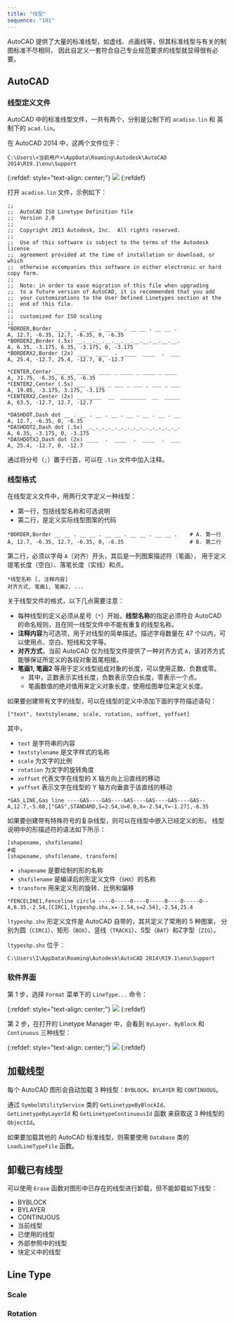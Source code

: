 ```yaml
---
title: "线型"
sequence: "101"
---
```


AutoCAD 提供了大量的标准线型，如虚线、点画线等，但其标准线型与有关的制图标准不尽相同，
因此自定义一套符合自己专业规范要求的线型就显得很有必要。

## AutoCAD

### 线型定义文件

AutoCAD 中的标准线型文件，一共有两个，分别是公制下的 `acadiso.lin` 和 英制下的 `acad.lin`。

在 AutoCAD 2014 中，这两个文件位于：

```text
C:\Users\<当前用户>\AppData\Roaming\Autodesk\AutoCAD 2014\R19.1\enu\Support
```

{:refdef: style="text-align: center;"}
![](/assets/images/cad/gui/cad-two-standard-line-type-files.png)
{:refdef}

打开 `acadiso.lin` 文件，示例如下：

```text
;;
;;  AutoCAD ISO Linetype Definition file
;;  Version 2.0
;;
;;  Copyright 2013 Autodesk, Inc.  All rights reserved.
;;
;;  Use of this software is subject to the terms of the Autodesk license 
;;  agreement provided at the time of installation or download, or which 
;;  otherwise accompanies this software in either electronic or hard copy form.
;;
;;  Note: in order to ease migration of this file when upgrading 
;;  to a future version of AutoCAD, it is recommended that you add
;;  your customizations to the User Defined Linetypes section at the
;;  end of this file.
;;
;;  customized for ISO scaling
;;
*BORDER,Border __ __ . __ __ . __ __ . __ __ . __ __ .
A, 12.7, -6.35, 12.7, -6.35, 0, -6.35 
*BORDER2,Border (.5x) __.__.__.__.__.__.__.__.__.__.__.
A, 6.35, -3.175, 6.35, -3.175, 0, -3.175 
*BORDERX2,Border (2x) ____  ____  .  ____  ____  .  ___
A, 25.4, -12.7, 25.4, -12.7, 0, -12.7 

*CENTER,Center ____ _ ____ _ ____ _ ____ _ ____ _ ____
A, 31.75, -6.35, 6.35, -6.35 
*CENTER2,Center (.5x) ___ _ ___ _ ___ _ ___ _ ___ _ ___
A, 19.05, -3.175, 3.175, -3.175 
*CENTERX2,Center (2x) ________  __  ________  __  _____
A, 63.5, -12.7, 12.7, -12.7 

*DASHDOT,Dash dot __ . __ . __ . __ . __ . __ . __ . __
A, 12.7, -6.35, 0, -6.35 
*DASHDOT2,Dash dot (.5x) _._._._._._._._._._._._._._._.
A, 6.35, -3.175, 0, -3.175 
*DASHDOTX2,Dash dot (2x) ____  .  ____  .  ____  .  ___
A, 25.4, -12.7, 0, -12.7
```

通过将分号（`;`）置于行首，可以在 `.lin` 文件中加入注释。

### 线型格式

在线型定义文件中，用两行文字定义一种线型：

- 第一行，包括线型名称和可选说明
- 第二行，是定义实际线型图案的代码

```text
*BORDER,Border __ __ . __ __ . __ __ . __ __ . __ __ .    # A. 第一行
A, 12.7, -6.35, 12.7, -6.35, 0, -6.35                     # B. 第二行
```

第二行，必须以字母 `A`（对齐）开头，其后是一列图案描述符（笔画），
用于定义提笔长度（空白）、落笔长度（实线）和点。

```text
*线型名称 [, 注释内容]
对齐方式, 笔画1, 笔画2, ...
```

关于线型文件的格式，以下几点需要注意：

- 每种线型的定义必须从星号（`*`）开始，**线型名称**的指定必须符合 AutoCAD 的命名规则，且在同一线型文件中不能有重复的线型名称。
- **注释内容**为可选项，用于对线型的简单描述。描述字母数量在 47 个以内，可以使用点、空白、短线和文字等。
- **对齐方式**，当前 AutoCAD 仅为线型文件提供了一种对齐方式 `A`，该对齐方式能够保证所定义的各段对象首尾相接。
- **笔画1, 笔画2** 等用于定义线型组成对象的长度，可以使用正数、负数或零。
    - 其中，正数表示实线长度，负数表示空白长度，零表示一个点。
    - 笔画数值的绝对值用来定义对象长度，使用绘图单位来定义长度。

如果要创建带有文字的线型，可以在线型的定义中添加下面的字符描述语句：

```text
["text", textstylename, scale, rotation, xoffset, yoffset]
```

其中，

- `text` 是字符串的内容
- `textstylename` 是文字样式的名称
- `scale` 为文字的比例
- `rotation` 为文字的旋转角度
- `xoffset` 代表文字在线型的 X 轴方向上沿直线的移动
- `yoffset` 表示文字在线型的 Y 轴方向垂直于该直线的移动

```text
*GAS_LINE,Gas line ----GAS----GAS----GAS----GAS----GAS----GAS--
A,12.7,-5.08,["GAS",STANDARD,S=2.54,U=0.0,X=-2.54,Y=-1.27],-6.35
```

如果要创建带有特殊符号的复杂线型，则可以在线型中嵌入已经定义的形。
线型说明中的形描述符的语法如下所示：

```text
[shapename, shxfilename]
#或
[shapename, shxfilename, transform]
```

- `shapename` 是要绘制的形的名称
- `shxfilename` 是编译后的形定义文件（`SHX`）的名称
- `transform` 用来定义形的旋转、比例和偏移

```text
*FENCELINE1,Fenceline circle ----0-----0----0-----0----0-----0--
A,6.35,-2.54,[CIRC1,ltypeshp.shx,x=-2.54,s=2.54],-2.54,25.4
```

`ltypeshp.shx` 形定义文件是 AutoCAD 自带的，其共定义了常用的 5 种图案，
分别为圆（`CIRC1`）、矩形（`BOX`）、竖线（`TRACK1`）、S型（`BAT`）和Z字型（`ZIG`）。

`ltypeshp.shx` 位于：

```text
C:\Users\1\AppData\Roaming\Autodesk\AutoCAD 2014\R19.1\enu\Support
```

### 软件界面

第 1 步，选择 `Format` 菜单下的 `LineType...` 命令：

{:refdef: style="text-align: center;"}
![](/assets/images/cad/gui/gui-menu-format-linetype.png)
{:refdef}

第 2 步，在打开的 Linetype Manager 中，会看到 `ByLayer`、`ByBlock` 和 `Continuous` 三种线型：

{:refdef: style="text-align: center;"}
![](/assets/images/cad/gui/gui-linetype-manager.png)
{:refdef}

## 加载线型

每个 AutoCAD 图形会自动加载 3 种线型：`BYBLOCK`、`BYLAYER` 和 `CONTINUOUS`。

通过 `SymbolUtilityService` 类的 `GetLinetypeByBlockId`、`GetLinetypeByLayerId` 和 `GetLinetypeContinuousId` 函数
来获取这 3 种线型的 `ObjectId`。

如果要加载其他的 AutoCAD 标准线型，则需要使用 `Database` 类的 `LoadLineTypeFile` 函数。

## 卸载已有线型

可以使用 `Erase` 函数对图形中已存在的线型进行卸载，但不能卸载如下线型：

- BYBLOCK
- BYLAYER
- CONTINUOUS
- 当前线型
- 已使用的线型
- 外部参照中的线型
- 块定义中的线型

## Line Type

### Scale

### Rotation



